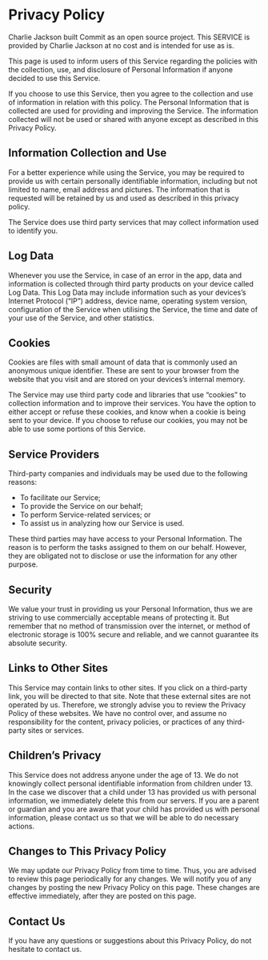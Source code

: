 # Privacy Policy

Charlie Jackson built Commit as an open source project. This SERVICE is provided by Charlie Jackson at no cost and is intended for use as is.

This page is used to inform users of this Service regarding the policies with the collection, use, and disclosure of Personal Information if anyone decided to use this Service.

If you choose to use this Service, then you agree to the collection and use of information in relation with this policy. The Personal Information that is collected are used for providing and improving the Service. The information collected will not be used or shared with anyone except as described in this Privacy Policy.

## Information Collection and Use

For a better experience while using the Service, you may be required to provide us with certain personally identifiable information, including but not limited to name, email address and pictures. The information that is requested will be retained by us and used as described in this privacy policy.

The Service does use third party services that may collect information used to identify you.

## Log Data

Whenever you use the Service, in case of an error in the app, data and information is collected through third party products on your device called Log Data. This Log Data may include information such as your devices’s Internet Protocol (“IP”) address, device name, operating system version, configuration of the Service when utilising the Service, the time and date of your use of the Service, and other statistics.

## Cookies

Cookies are files with small amount of data that is commonly used an anonymous unique identifier. These are sent to your browser from the website that you visit and are stored on your devices’s internal memory.

The Service may use third party code and libraries that use “cookies” to collection information and to improve their services. You have the option to either accept or refuse these cookies, and know when a cookie is being sent to your device. If you choose to refuse our cookies, you may not be able to use some portions of this Service.

## Service Providers

Third-party companies and individuals may be used due to the following reasons:

- To facilitate our Service;
- To provide the Service on our behalf;
- To perform Service-related services; or
- To assist us in analyzing how our Service is used.

These third parties may have access to your Personal Information. The reason is to perform the tasks assigned to them on our behalf. However, they are obligated not to disclose or use the information for any other purpose.

## Security

We value your trust in providing us your Personal Information, thus we are striving to use commercially acceptable means of protecting it. But remember that no method of transmission over the internet, or method of electronic storage is 100% secure and reliable, and we cannot guarantee its absolute security.

## Links to Other Sites

This Service may contain links to other sites. If you click on a third-party link, you will be directed to that site. Note that these external sites are not operated by us. Therefore, we strongly advise you to review the Privacy Policy of these websites. We have no control over, and assume no responsibility for the content, privacy policies, or practices of any third-party sites or services.

## Children’s Privacy

This Service does not address anyone under the age of 13. We do not knowingly collect personal identifiable information from children under 13. In the case we discover that a child under 13 has provided us with personal information, we immediately delete this from our servers. If you are a parent or guardian and you are aware that your child has provided us with personal information, please contact us so that we will be able to do necessary actions.

## Changes to This Privacy Policy

We may update our Privacy Policy from time to time. Thus, you are advised to review this page periodically for any changes. We will notify you of any changes by posting the new Privacy Policy on this page. These changes are effective immediately, after they are posted on this page.

## Contact Us

If you have any questions or suggestions about this Privacy Policy, do not hesitate to contact us.
